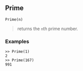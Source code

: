 ## Prime
```
Prime(n)
```

> returns the `n`th prime number.
 
### Examples
```
>> Prime(1)
2
>> Prime(167)
991
```